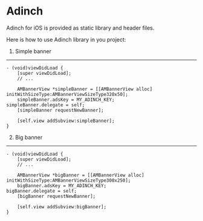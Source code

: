 Adinch
===========

Adinch for iOS is provided as static library and header files.

Here is how to use Adinch library in you project:


1. Simple banner
------------------
    - (void)viewDidLoad {
        [super viewDidLoad];
        // ...
        
        AMBannerView *simpleBanner = [[AMBannerView alloc] initWithSizeType:AMBannerViewSizeType320x50];
    	simpleBanner.adsKey = MY_ADINCH_KEY;
	simpleBanner.delegate = self;
    	[simpleBanner requestNewBanner];
    
    	[self.view addSubview:simpleBanner];
    }


2. Big banner
------------------
    - (void)viewDidLoad {
        [super viewDidLoad];
        // ...
        
        AMBannerView *bigBanner = [[AMBannerView alloc] initWithSizeType:AMBannerViewSizeType300x250];
    	bigBanner.adsKey = MY_ADINCH_KEY;
	bigBanner.delegate = self;
    	[bigBanner requestNewBanner];
    
    	[self.view addSubview:bigBanner];
    }
